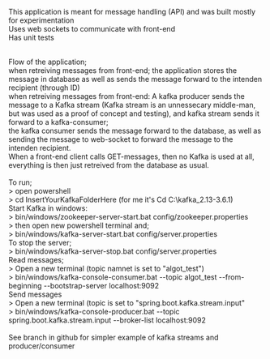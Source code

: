 This application is meant for message handling (API) and was built mostly for experimentation <br>
Uses web sockets to communicate with front-end<br>
Has unit tests <br>

<br>
Flow of the application; <br>
when retreiving messages from front-end; the application stores the message in database as well as sends the message forward to the intenden recipient (through ID)<br>
when retreiving messages from front-end: A kafka producer sends the message to a Kafka stream (Kafka stream is an unnessecary middle-man, but was used as a proof of concept and testing), and kafka stream sends it forward to a kafka-consumer;<br>
the kafka consumer sends the message forward to the database, as well as sending the message to web-socket to forward the message to the intenden recipient.<br>
When a front-end client calls GET-messages, then no Kafka is used at all, everything is then just retreived from the database as usual.<br>
 <br>
To run;<br>
> open powershell<br>
> cd InsertYourKafkaFolderHere (for me it's Cd C:\kafka_2.13-3.6.1)<br>
Start Kafka in windows:<br>
> bin/windows/zookeeper-server-start.bat config/zookeeper.properties<br>
> then open new powershell terminal and;<br>
> bin/windows/kafka-server-start.bat config/server.properties<br>
To stop the server;<br>
> bin/windows/kafka-server-stop.bat config/server.properties<br>
Read messages; <br>
> Open a new terminal (topic namnet is set to "algot_test")<br>
> bin/windows/kafka-console-consumer.bat --topic algot_test --from-beginning --bootstrap-server localhost:9092<br>
Send messages <br>
> Open a new terminal (topic is set to "spring.boot.kafka.stream.input"<br>
> bin/windows/kafka-console-producer.bat --topic spring.boot.kafka.stream.input --broker-list localhost:9092<br>
 <br>
See branch in github for simpler example of kafka streams and producer/consumer<br>
